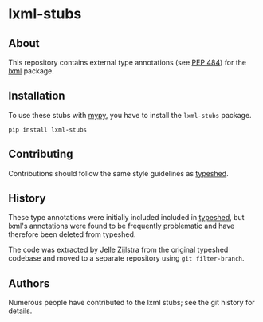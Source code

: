 # lxml-stubs

## About
This repository contains external type annotations (see
[PEP 484](https://www.python.org/dev/peps/pep-0484/)) for the
[lxml](http://lxml.de/) package.


## Installation
To use these stubs with [mypy](https://github.com/python/mypy), you have to
install the `lxml-stubs` package.

    pip install lxml-stubs


## Contributing
Contributions should follow the same style guidelines as
[typeshed](https://github.com/python/typeshed/blob/master/CONTRIBUTING.md).


## History
These type annotations were initially included included in
[typeshed](https://www.github.com/python/typeshed), but lxml's annotations
were found to be frequently problematic and have therefore been deleted from
typeshed.

The code was extracted by Jelle Zijlstra from the original typeshed codebase
and moved to a separate repository using `git filter-branch`.


## Authors
Numerous people have contributed to the lxml stubs; see the git history for
details.
